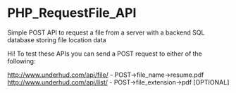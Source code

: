 # PHP_RequestFile_API
Simple POST API to request a file from a server with a backend SQL database storing file location data

Hi! To test these APIs you can send a POST request to either of the following:

http://www.underhud.com/api/file/ - POST->file_name->resume.pdf
http://www.underhud.com/api/list/ - POST->file_extension->pdf [OPTIONAL]
